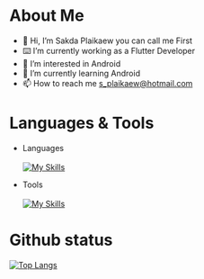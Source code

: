 # About Me
- 👋 Hi, I’m Sakda Plaikaew you can call me First
- ⌨️ I’m currently working as a Flutter Developer
- 👀 I’m interested in Android
- 🌱 I’m currently learning Android
- 📫 How to reach me s_plaikaew@hotmail.com

# Languages & Tools
- Languages \
\
[![My Skills](https://skillicons.dev/icons?i=java,kotlin,dart,php,c#&theme=light)](https://skillicons.dev) 

- Tools \
\
[![My Skills](https://skillicons.dev/icons?i=androidstudio,flutter,unity,visualstudio,vscode,mysql,sqlite,firebase,gitlab,github&theme=light)](https://skillicons.dev) 

# Github status 
[![Top Langs](https://github-readme-stats.vercel.app/api/top-langs/?username=sPhaykrew&layout=compact)](https://github.com/sPhaykrew)

